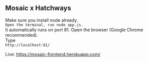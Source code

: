 ## Mosaic x Hatchways
Make sure you install node already.    
```Open the terminal, run node app.js. ```   
It automatically runs on port 81. Open the browser (Google Chrome recommended).   
Type    
```http://localhost:81/```

Live: https://mosaic-frontend.herokuapp.com/
